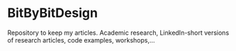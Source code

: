 # BitByBitDesign
Repository to keep my articles. Academic research, LinkedIn-short versions of research articles, code examples, workshops,...
